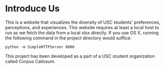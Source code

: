 # Introduce Us
This is a website that visualizes the diversity of USC students' preferences, perceptions, and experiences.
This website requires at least a local host to run as we fetch the data from a local xlsx directly. If you use OS X, running the following command in the project directory would suffice:
```
python -m SimpleHTTPServer 8080
```
This project has been developed as a part of a USC student organization called Corpus Callosum.
